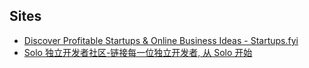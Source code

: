 ## Sites
- [Discover Profitable Startups & Online Business Ideas - Startups.fyi](https://www.startups.fyi/)
- [Solo 独立开发者社区-链接每一位独立开发者, 从 Solo 开始](https://solo.xin/)
